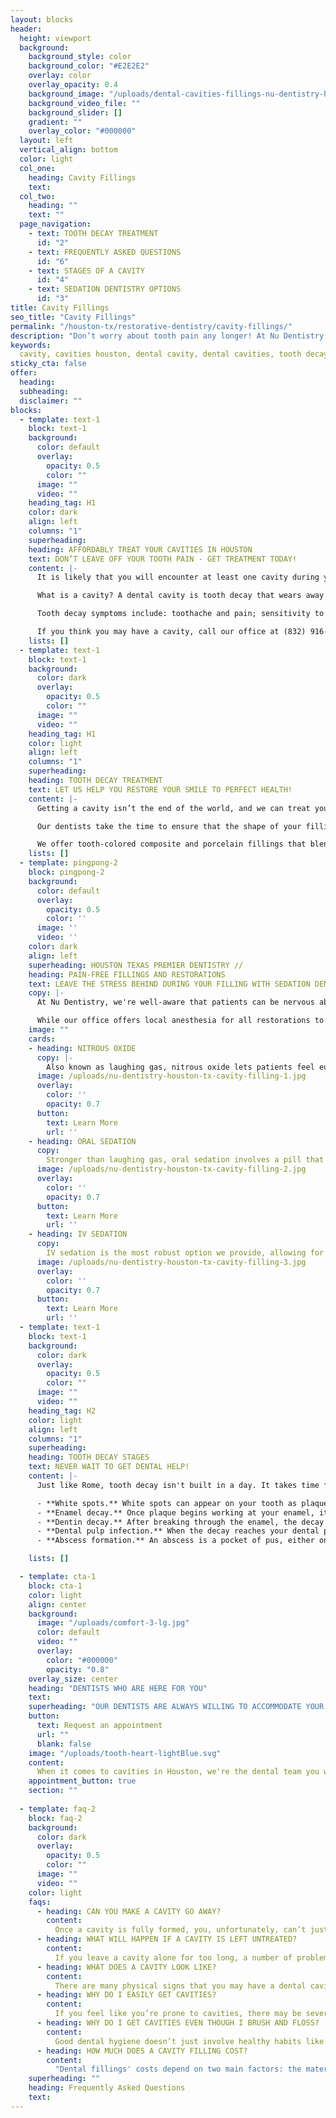 ```yaml
---
layout: blocks
header:
  height: viewport
  background:
    background_style: color
    background_color: "#E2E2E2"
    overlay: color
    overlay_opacity: 0.4
    background_image: "/uploads/dental-cavities-fillings-nu-dentistry-houston-tx-hero.jpg"
    background_video_file: ""
    background_slider: []
    gradient: ""
    overlay_color: "#000000"
  layout: left
  vertical_align: bottom
  color: light
  col_one:
    heading: Cavity Fillings 
    text: 
  col_two:
    heading: ""
    text: ""
  page_navigation:
    - text: TOOTH DECAY TREATMENT
      id: "2"
    - text: FREQUENTLY ASKED QUESTIONS
      id: "6"
    - text: STAGES OF A CAVITY
      id: "4"
    - text: SEDATION DENTISTRY OPTIONS
      id: "3"      
title: Cavity Fillings
seo_title: "Cavity Fillings"
permalink: "/houston-tx/restorative-dentistry/cavity-fillings/"
description: "Don’t worry about tooth pain any longer! At Nu Dentistry, we are the premier dental team who can fix your cavity in Houston, TX with a long-lasting seamless ..."
keywords:
  cavity, cavities houston, dental cavity, dental cavities, tooth decay, dental fillings, what does a cavity look like, tooth cavity, cavity filling, what is a...
sticky_cta: false
offer:
  heading: 
  subheading: 
  disclaimer: ""
blocks:
  - template: text-1
    block: text-1
    background:
      color: default
      overlay:
        opacity: 0.5
        color: ""
      image: ""
      video: ""
    heading_tag: H1
    color: dark
    align: left
    columns: "1"
    superheading: 
    heading: AFFORDABLY TREAT YOUR CAVITIES IN HOUSTON
    text: DON’T LEAVE OFF YOUR TOOTH PAIN - GET TREATMENT TODAY!
    content: |-
      It is likely that you will encounter at least one cavity during your lifetime if you haven’t already. Even with the best oral hygiene habits, the need for a cavity filling can appear.

      What is a cavity? A dental cavity is tooth decay that wears away at your enamel until it burrows a little hole in your tooth. This decayed enamel leaves the softer, more vulnerable center of your tooth open to further decay and infection. If a tooth cavity is left untreated for too long, it can lead to needing more intensive procedures, like root canals or tooth extraction.

      Tooth decay symptoms include: toothache and pain; sensitivity to temperature and sweets; tooth staining or discoloration; or holes in your tooth. Even if you’re not experiencing cavity pain, you shouldn’t put off your treatment for too long. Waiting until the discomfort can’t be ignored means that the cavity may have progressed past needing a simple tooth filling and require more intensive and expensive care.

      If you think you may have a cavity, call our office at (832) 916-4144 to book a consultation.
    lists: []
  - template: text-1
    block: text-1
    background:
      color: dark
      overlay:
        opacity: 0.5
        color: ""
      image: ""
      video: ""
    heading_tag: H1
    color: light
    align: left
    columns: "1"
    superheading: 
    heading: TOOTH DECAY TREATMENT
    text: LET US HELP YOU RESTORE YOUR SMILE TO PERFECT HEALTH!
    content: |-
      Getting a cavity isn’t the end of the world, and we can treat yours quickly and efficiently. Using top-of-the-line equipment and devices, we will numb the area around your tooth and remove any decay painlessly. Your tooth will be sanitized to prepare it for filling. We will then fill the cleaned area with either composite resin or porcelain to renew your tooth to its natural state.

      Our dentists take the time to ensure that the shape of your filling fits precisely with your bite. We always want to make sure that your tooth looks and feels just as it did when it was at full health. At NuDentistry, our detailed dentists make sure that the color of your dental fillings always matches perfectly with the rest of your teeth.

      We offer tooth-colored composite and porcelain fillings that blend in with your natural tooth, leaving you with a flawless smile! For those who want more of an aesthetic pop with their fillings, we also offer alternative material options, including gold and other metals. If you wish to discuss options for your upcoming procedure with your dentist, contact our office today.
    lists: []    
  - template: pingpong-2
    block: pingpong-2
    background:
      color: default
      overlay:
        opacity: 0.5
        color: ''
      image: ''
      video: ''
    color: dark
    align: left
    superheading: HOUSTON TEXAS PREMIER DENTISTRY //
    heading: PAIN-FREE FILLINGS AND RESTORATIONS
    text: LEAVE THE STRESS BEHIND DURING YOUR FILLING WITH SEDATION DENTISTRY!
    copy: |- 
      At Nu Dentistry, we're well-aware that patients can be nervous about their upcoming filling, especially if they've had bad experiences in the past with less than stellar dentists. That's why we commit ourselves so completely to our patients' full comfort. If you're interested in using one of these options for your upcoming treatment, call us today at (832) 916-4144.

      While our office offers local anesthesia for all restorations to numb the tooth and surrounding area thoroughly, we also have several **[sedation options](/houston-tx/specialty-dentistry/sedation-dentistry/)** available upon request:
    image: ""
    cards:
    - heading: NITROUS OXIDE
      copy: |-
        Also known as laughing gas, nitrous oxide lets patients feel euphoric and dulls anxiety when inhaled. Once the breathing mask is removed after treatment, the gas quickly works its way out of the patient's system within minutes.
      image: /uploads/nu-dentistry-houston-tx-cavity-filling-1.jpg
      overlay:
        color: ''
        opacity: 0.7
      button:
        text: Learn More
        url: ''
    - heading: ORAL SEDATION
      copy: 
        Stronger than laughing gas, oral sedation involves a pill that is taken an hour before a procedure. Patients will remain awake and able to talk to and answer the dentist, but they'll feel drowsy and relaxed enough throughout their treatment that they may fall asleep.
      image: /uploads/nu-dentistry-houston-tx-cavity-filling-2.jpg
      overlay:
        color: ''
        opacity: 0.7
      button:
        text: Learn More
        url: ''
    - heading: IV SEDATION
      copy: 
        IV sedation is the most robust option we provide, allowing for total sleep dentistry, and is best for patients with severe dental anxiety. While we don't recommend this method for a single filling, it's a good option for patients who will have multiple procedures done in a single day.
      image: /uploads/nu-dentistry-houston-tx-cavity-filling-3.jpg
      overlay:
        color: ''
        opacity: 0.7
      button:
        text: Learn More
        url: ''
  - template: text-1
    block: text-1
    background:
      color: dark
      overlay:
        opacity: 0.5
        color: ""
      image: ""
      video: ""
    heading_tag: H2
    color: light
    align: left
    columns: "1"
    superheading: 
    heading: TOOTH DECAY STAGES
    text: NEVER WAIT TO GET DENTAL HELP!
    content: |-
      Just like Rome, tooth decay isn't built in a day. It takes time for plaque and bacteria to build up on your tooth and begin to wear away at the enamel. These are the five stages of tooth decay:

      - **White spots.** White spots can appear on your tooth as plaque builds up and starts wearing away the enamel. At this point, the decay is only a pre-cavity and can be reversed with proper treatment and maintenance, as directed by your dentist.
      - **Enamel decay.** Once plaque begins working at your enamel, it doesn't stop. The tooth's inner enamel begins to break, even as the outside appears to remain intact. At this stage, the cavity has progressed too far for anything but a dental filling to fix.
      - **Dentin decay.** After breaking through the enamel, the decay reaches your tooth's dentin. Dentin is the layer between the outer enamel and the inner pulp. You may experience pain at this stage of the cavity, which will only worsen as the cavity progresses.
      - **Dental pulp infection.** When the decay reaches your dental pulp, pus begins to fill the tooth and eat away at the tooth's blood vessels and nerves. At this stage, the decay is too far for a filling to fix, and a root canal is necessary.
      - **Abscess formation.** An abscess is a pocket of pus, either on the tooth or leaking into the nearby gum. You may experience swelling and acute pain. If the abscess bursts, it can cause serious health problems and should be treated immediately.

    lists: []

  - template: cta-1
    block: cta-1
    color: light
    align: center
    background:
      image: "/uploads/comfort-3-lg.jpg"
      color: default
      video: ""
      overlay:
        color: "#000000"
        opacity: "0.8"
    overlay_size: center
    heading: "DENTISTS WHO ARE HERE FOR YOU"
    text: 
    superheading: "OUR DENTISTS ARE ALWAYS WILLING TO ACCOMMODATE YOUR NEEDS WITH A SMILE."
    button:
      text: Request an appointment
      url: ""
      blank: false
    image: "/uploads/tooth-heart-lightBlue.svg"
    content:
      When it comes to cavities in Houston, we're the dental team you want on your side. We use the latest technologies around to make sure you're always perfectly comfortable and confident while you're sitting in the dental chair. We're experts at the art of restoration, giving your teeth a new lease on life! No one knows teeth like we do, and we're always happy to answer your questions and concerns, so you never leave without a smile on your face.
    appointment_button: true
    section: ""
    
  - template: faq-2
    block: faq-2
    background:
      color: dark
      overlay:
        opacity: 0.5
        color: ""
      image: ""
      video: ""
    color: light
    faqs:
      - heading: CAN YOU MAKE A CAVITY GO AWAY?
        content:
          Once a cavity is fully formed, you, unfortunately, can’t just brush or floss it away. Cavities cause irreversible holes and damage to your enamel that require fillings or root canals to repair. However, there is a silver lining! Early on in tooth decay’s life, the tooth only has what’s known as a pre-cavity affecting only the outermost enamel layer. If caught in time, a patient might be able to restore and remineralize the tooth with fluoride and diligent oral health care.
      - heading: WHAT WILL HAPPEN IF A CAVITY IS LEFT UNTREATED?
        content:
          If you leave a cavity alone for too long, a number of problems can occur. The inner tooth may become infected, damaging the soft pulp and nerves of the tooth. If the infection spreads to the gums, it can create pus-filled abscesses or cause gum disease. At its worst, the tooth may become so corroded and brittle by decay that it may need extraction or fall out.
      - heading: WHAT DOES A CAVITY LOOK LIKE?
        content:
          There are many physical signs that you may have a dental cavity. Your teeth can be discolored, either a shade off from the rest of your healthy teeth or a particularly dark area surrounded by healthy white. At its most severe, your tooth may have black spots and holes visible. If you notice you have any teeth with these symptoms, call our office for a diagnosis.
      - heading: WHY DO I EASILY GET CAVITIES?
        content:
          If you feel like you’re prone to cavities, there may be several factors at play. Your diet can play a large part, such as eating highly acidic or sweet foods, and if you love to snack, consistently eating throughout the day can build up plaque faster. You might also have a dry mouth as saliva is vital in breaking down plaque, bacteria, and acids that can cause tooth decay. Some people are also unlucky enough to be born more vulnerable to the bacteria and plaque that love to cause cavities.   
      - heading: WHY DO I GET CAVITIES EVEN THOUGH I BRUSH AND FLOSS?
        content:
          Good dental hygiene doesn’t just involve healthy habits like brushing twice and flossing once a day. It also relies heavily on your lifestyle, such as what you eat and how often. Snackers tend to get cavities much faster, especially when they eat more sugary foods. You may also have lower saliva production, which makes it harder for your body to naturally fight off the plaque and bacteria that build up throughout the day.
      - heading: HOW MUCH DOES A CAVITY FILLING COST?
        content:
          "Dental fillings' costs depend on two main factors: the material used and the number of surfaces your dentist has to treat. A resin filling on a single surface is going to cost much less than a gold or porcelain filling across three surfaces. You'll want to speak with our dentist to determine which option works both financially and aesthetically for you."
    superheading: ""
    heading: Frequently Asked Questions
    text: 
---
```

